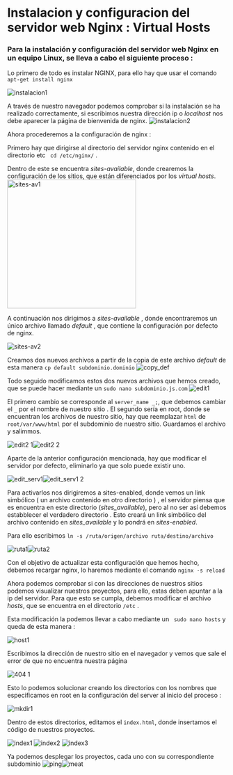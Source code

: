 # Instalacion y configuracion del servidor web Nginx : Virtual Hosts
### Para la instalación y configuración del servidor web Nginx en un equipo Linux, se lleva a cabo el siguiente proceso :

Lo primero de todo es instalar NGINX, para ello hay que usar el comando ``apt-get install nginx``

![instalacion1](https://user-images.githubusercontent.com/91699247/166102518-3e13cf38-b2c0-41d3-a7b1-3da4708818bc.png)


A través de nuestro navegador podemos comprobar si la instalación se ha realizado correctamente, si escribimos nuestra dirección ip o *localhost* nos debe aparecer la página de bienvenida de nginx.
![instalacion2](https://user-images.githubusercontent.com/91699247/166102526-f7e2c2d2-f462-4394-ac5f-f139825a5969.png)


Ahora procederemos a la configuración de nginx :

Primero hay que dirigirse al directorio del servidor nginx contenido en el directorio etc  `` cd /etc/nginx/`` . 

Dentro de este se encuentra *sites-available*, donde crearemos la configuración de los sitios, que están diferenciados por los *virtual hosts*. 
<img width="296" alt="sites-av1" src="https://user-images.githubusercontent.com/91699247/166122529-86eb3b75-2b95-444f-b4fe-bd32e0028c0e.png">

A continuación nos dirigimos a *sites-available* , donde encontraremos un único archivo llamado *default* , que contiene la configuración por defecto de nginx. 

![sites-av2](https://user-images.githubusercontent.com/91699247/166122954-a1ca7769-ca4a-4f97-9bd8-c90b41507bef.png)


Creamos dos nuevos archivos a partir de la copia de este archivo *default* de esta manera `` cp default subdominio.dominio `` 
![copy_def](https://user-images.githubusercontent.com/91699247/166122961-041a83f3-ba85-4c61-b73d-4c3ed8351dc3.png)


Todo seguido modificamos estos dos nuevos archivos que hemos creado, que se puede hacer mediante un `` sudo nano subdominio.js.com `` 
![edit1](https://user-images.githubusercontent.com/91699247/166123894-315f9e80-4399-4aa4-9d64-890d5359f71d.png)


El primero cambio se corresponde al ``server_name _;``, que debemos cambiar el ``_`` por el nombre de nuestro sitio . El segundo sería en root, donde se encuentran los archivos de nuestro sitio, hay que reemplazar ``html``  de ``root/var/www/html`` por el subdominio de nuestro sitio. Guardamos el archivo y salimmos.

![edit2 1](https://user-images.githubusercontent.com/91699247/166123943-be9ccb92-92cd-4712-8814-04704d389951.png)![edit2 2](https://user-images.githubusercontent.com/91699247/166123945-1a07df68-18e3-4799-9792-ec7d24d27c95.png)

Aparte de la anterior configuración mencionada, hay que modificar el servidor por defecto, eliminarlo ya que solo puede existir uno.

![edit_serv1](https://user-images.githubusercontent.com/91699247/166123998-406a1ee7-8e9a-4b8e-b574-310bef1ee01f.png)![edit_serv1 2](https://user-images.githubusercontent.com/91699247/166123999-28e44d4d-f01f-44bf-84f9-831610342e64.png)



Para activarlos nos dirigiremos a sites-enabled, donde vemos un link simbólico ( un archivo contenido en otro directorio ) , el servidor piensa que es encuentra en este directorio (*sites_available*), pero al no ser así debemos estabblecer el verdadero directorio . Esto creará un link simbólico del archivo contenido en *sites_available* y lo pondrá en *sites-enabled*.

Para ello escribimos ``ln -s /ruta/origen/archivo ruta/destino/archivo``

![ruta1](https://user-images.githubusercontent.com/91699247/166124060-381b7f1b-bbc0-4c7d-adfa-1b368116778b.png)![ruta2](https://user-images.githubusercontent.com/91699247/166124063-b68fdb9f-912a-4d93-8e63-00904c21ec97.png)

Con el objetivo de actualizar esta configuración que hemos hecho, debemos recargar nginx, lo haremos mediante el comando ``nginx -s reload``

Ahora podemos comprobar si con las direcciones de nuestros sitios podemos visualizar nuestros proyectos, para ello, estas deben apuntar a la ip del servidor. 
Para que esto se cumpla, debemos modificar el archivo *hosts*, que se encuentra en el directorio ``/etc`` .

Esta modificación la podemos llevar a cabo mediante un `` sudo nano hosts`` y queda de esta manera :

![host1](https://user-images.githubusercontent.com/91699247/166125177-2a97a8c2-85b8-40f8-95f5-f0f387ae9108.png)


Escribimos la dirección de nuestro sitio en el navegador y vemos que sale el error de que no encuentra nuestra página 

![404 1](https://user-images.githubusercontent.com/91699247/166125188-c27d8dec-084a-4003-bec1-7ec83a05735b.png)


Esto lo podemos solucionar creando los directorios con los nombres que especificamos en root en la configuración del server al inicio del proceso :

![mkdir1](https://user-images.githubusercontent.com/91699247/166125217-fb0b945f-de0e-4bc5-8053-da05f2ee119e.png)


Dentro de estos directorios, editamos el ``index.html``, donde insertamos el código de nuestros proyectos.

![index1](https://user-images.githubusercontent.com/91699247/166125228-b0d7ac58-b0b2-452a-986e-b84263d0dcbf.png)
![index2](https://user-images.githubusercontent.com/91699247/166125233-315a843d-87af-4192-b447-908ec1326628.png)
![index3](https://user-images.githubusercontent.com/91699247/166125241-bbf637f4-75a9-4544-9f85-dc1bbb51ff66.png)


Ya podemos desplegar los proyectos, cada uno con su correspondiente subdominio 
![ping](https://user-images.githubusercontent.com/91699247/166125290-77e241bc-084c-45a7-8c7b-87c13f63b5c7.png)![meat](https://user-images.githubusercontent.com/91699247/166125291-0815e61a-a984-4ce0-be7a-c34ef5009763.png)



